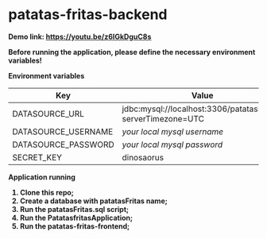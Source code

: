 # patatas-fritas-backend

<b>Demo link: https://youtu.be/z6IGkDguC8s <b>

Before running the application, please <b>define the necessary environment variables!<b>
  
**Environment variables**

| Key | Value |
| --- | ----- |
|DATASOURCE_URL | jdbc:mysql://localhost:3306/patatasFritas?serverTimezone=UTC |
|DATASOURCE_USERNAME | *your local mysql username* |
|DATASOURCE_PASSWORD | *your local mysql password* |
|SECRET_KEY | dinosaorus |

**Application running**

1. Clone this repo;
2. Create a database with patatasFritas name;
3. Run the patatasFritas.sql script;
4. Run the PatatasfritasApplication;
5. Run the patatas-fritas-frontend;
